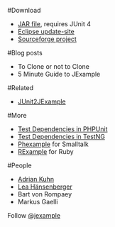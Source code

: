 #Download


-  [JAR file](%base_url%/download/jexample/jexample-4.5-391.jar), requires JUnit 4
-  [Eclipse update-site](%base_url%/download/jexample)
-  [Sourceforge project](http://sourceforge.net/projects/jexample/)

#Blog posts


-  To Clone or not to Clone
-  5 Minute Guide to JExample

#Related


-  [JUnit2JExample](%base_url%/wiki/projects/archive/JUnit2JExample)

#More


-  [Test Dependencies in PHPUnit](http://sebastian-bergmann.de/archives/826-Test-Dependencies-in-PHPUnit-3.4.html)
-  [Test Dependencies in TestNG](http://beust.com/weblog/archives/000259.html)
-  [Phexample](http://www.squeaksource.com/phexample) for Smalltalk
-  [RExample](http://github.com/chneukirchen/rexample) for Ruby

#People


-  [Adrian Kuhn](%base_url%/wiki/alumni/adriankuhn)
-  [Lea H&auml;nsenberger](http://twitter.com/lea_h)
-  Bart von Rompaey
-  Markus Gaelli

Follow [@jexample](http://twitter.com/jexample)
